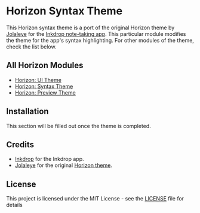 # Horizon Syntax Theme

This Horizon syntax theme is a port of the original Horizon theme by [Jolaleye](https://github.com/jolaleye) for the [Inkdrop note-taking app](https://www.inkdrop.app/). This particular module modifies the theme for the app's syntax highlighting. For other modules of the theme, check the list below.

## All Horizon Modules
- [Horizon: UI Theme](https://github.com/cdevoogd/inkdrop-horizon-ui-theme)
- [Horizon: Syntax Theme](https://github.com/cdevoogd/inkdrop-horizon-syntax-theme)
- [Horizon: Preview Theme](https://github.com/cdevoogd/inkdrop-horizon-preview-theme)

## Installation

This section will be filled out once the theme is completed.

## Credits

- [Inkdrop](https://www.inkdrop.app/) for the Inkdrop app.
- [Jolaleye](https://github.com/jolaleye) for the original [Horizon theme](https://horizontheme.netlify.app/).

## License

This project is licensed under the MIT License - see the [LICENSE](LICENSE) file for details